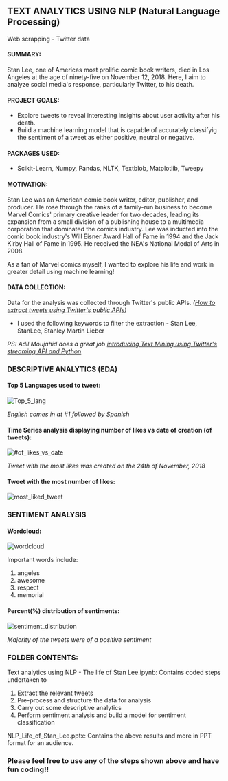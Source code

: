 ## TEXT ANALYTICS USING NLP (Natural Language Processing)
Web scrapping - Twitter data

#### SUMMARY:
Stan Lee, one of Americas most prolific comic book writers, died in Los Angeles at the age of ninety-five on November 12, 2018. Here, I aim to analyze social media's response, particularly Twitter, to his death. 

#### PROJECT GOALS:
* Explore tweets to reveal interesting insights about user activity after his death.
* Build a machine learning model that is capable of accurately classifyig the sentiment of a tweet as either positive, neutral or negative.

#### PACKAGES USED:
* Scikit-Learn, Numpy, Pandas, NLTK, Textblob, Matplotlib, Tweepy

#### MOTIVATION:
Stan Lee was an American comic book writer, editor, publisher, and producer. He rose through the ranks of a family-run business to become Marvel Comics' primary creative leader for two decades, leading its expansion from a small division of a publishing house to a multimedia corporation that dominated the comics industry. Lee was inducted into the comic book industry's Will Eisner Award Hall of Fame in 1994 and the Jack Kirby Hall of Fame in 1995. He received the NEA's National Medal of Arts in 2008.

As a fan of Marvel comics myself, I wanted to explore his life and work in greater detail using machine learning!

#### DATA COLLECTION:
Data for the analysis was collected through Twitter's public APIs. *([How to extract tweets using Twitter's public APIs](https://medium.com/@jayeshsrivastava470/how-to-extract-tweets-from-twitter-in-python-47dd07f4e8e7))*

* I used the following keywords to filter the extraction - Stan Lee, StanLee, Stanley Martin Lieber

*PS: Adil Moujahid does a great job [introducing Text Mining using Twitter's streaming API and Python](http://adilmoujahid.com/posts/2014/07/twitter-analytics/)*

### DESCRIPTIVE ANALYTICS (EDA)

#### Top 5 Languages used to tweet:

![Top_5_lang](https://user-images.githubusercontent.com/54816432/64467703-1af91680-d0e9-11e9-8ab9-bc31ab73e0af.png)

*English comes in at #1 followed by Spanish*

#### Time Series analysis displaying number of likes vs date of creation (of tweets):

![#of_likes_vs_date](https://user-images.githubusercontent.com/54816432/64467754-c30edf80-d0e9-11e9-9aef-bb10f382d24f.png)

*Tweet with the most likes was created on the 24th of November, 2018*

#### Tweet with the most number of likes:

![most_liked_tweet](https://user-images.githubusercontent.com/54816432/64467823-bd65c980-d0ea-11e9-9d67-d1e93b91ca30.png)

### SENTIMENT ANALYSIS

#### Wordcloud:

![wordcloud](https://user-images.githubusercontent.com/54816432/64468598-a3c97f80-d0f4-11e9-8a7e-2c221b56cb91.png)

Important words include:
1. angeles
2. awesome
3. respect
4. memorial

#### Percent(%) distribution of sentiments:

![sentiment_distribution](https://user-images.githubusercontent.com/54816432/64468717-eb9cd680-d0f5-11e9-8f86-835a89db4762.png)

*Majority of the tweets were of a positive sentiment*

### FOLDER CONTENTS:

Text analytics using NLP - The life of Stan Lee.ipynb: Contains coded steps undertaken to 
1. Extract the relevant tweets
2. Pre-process and structure the data for analysis
3. Carry out some descriptive analytics
4. Perform sentiment analysis and build a model for sentiment classification

NLP_Life_of_Stan_Lee.pptx: Contains the above results and more in PPT format for an audience.

### Please feel free to use any of the steps shown above and have fun coding!! 
